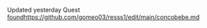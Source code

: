   Updated yesterday
Quest
[found](https://github.com/gomeo03/resss1/edit/main/concobebe.md)https://github.com/gomeo03/resss1/edit/main/concobebe.md
